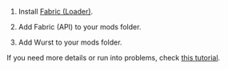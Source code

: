 1. Install <a href="https://fabricmc.net/use/installer/" target="_blank" rel="nofollow noopener">Fabric (Loader)</a>.

2. Add Fabric (API) to your mods folder.

3. Add Wurst to your mods folder.

If you need more details or run into problems, check [this tutorial](/tutorials/how-to-install/wurst-7/).
